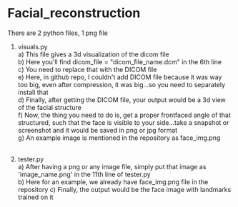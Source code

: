 # Facial_reconstruction

There are 2 python files, 1 png file

1) visuals.py<br>
   a) This file gives a 3d visualization of the dicom file<br>
   b) Here you'll find dicom_file = "dicom_file_name.dcm" in the 6th line<br>
   c) You need to replace that with the DICOM file<br>
   e) Here, in github repo, I couldn't add DICOM file because it was way too big, even after compression, it was big...so you need to separately install that<br>
   d) Finally, after getting the DICOM file, your output would be a 3d view of the facial structure<br>
   f) Now, the thing you need to do is, get a proper frontfaced angle of that structured, such that the face is visible to your side...take a snapshot or screenshot and it would be saved in png or jpg format<br>
   g) An example image is mentioned in the repository as face_img.png<br><br>

3) tester.py<br>
   a) After having a png or any image file, simply put that image as 'image_name.png' in the 11th line of tester.py<br>
   b) Here for an example, we already have face_img.png file in the repository
   c) Finally, the output would be the face image with landmarks trained on it
   


